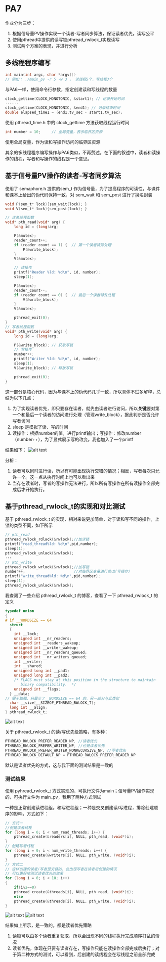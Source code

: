 # PA7

作业分为三步：

1. 根据信号量PV操作实现一个读者-写者同步算法，保证读者优先，读写公平
2. 使用pthread中提供的读写锁pthread_rwlock_t实现读写
3. 测试两个方案的表现，并进行分析

## 多线程程序编写

```c
int main(int argc, char *argv[])
// 例如： ./main_pv -r 5 -w 3 ， 读线程5个，写线程3个
```

与PA6一样，使用命令行参数，指定创建读和写线程的数量

```c
clock_gettime(CLOCK_MONOTONIC, &start1); // 记录开始时间
······
clock_gettime(CLOCK_MONOTONIC, &end1); // 记录结束时间
double elapsed_time1 = (end1.tv_sec - start1.tv_sec);
```

使用 pthread_time.h 中的 clock_gettime 方法获取线程运行时间

```c
int number = 10;     // 全局变量，表示临界区资源
```
使用全局变量，作为读和写操作访问的临界区资源

其余的多线程程序编写操作与PA6类似，不再赘述。在下面的叙述中，读者和读操作的线程，写者和写操作的线程是一个意思。

## 基于信号量PV操作的读者-写者同步算法

使用了 semaphore.h 提供的sem_t 作为信号量，为了提高程序的可读性，与课件和课本上给出的伪代码保持一致，对 sem_wait 和 sem_post 进行了换名封装

```c
void P(sem_t* lock){sem_wait(lock); }
void V(sem_t* lock){sem_post(lock); }

// 读者线程函数
void* pth_read(void* arg) {
    long id = (long)arg;

    P(&mutex);
    reader_count++;
    if (reader_count == 1) {  // 第一个读者特殊处理
        P(&write_block);
    }
    V(&mutex);

    // 读操作
    printf("Reader %ld: %d\n", id, number);
    sleep(1);

    P(&mutex);
    reader_count--;
    if (reader_count == 0) {  // 最后一个读者特殊处理
        V(&write_block);
    }
    V(&mutex);

    pthread_exit(0);
}
// 写者线程函数
void* pth_write(void* arg) {
    long id = (long)arg;

    P(&write_block); // 获取写锁
    // 写操作
    number++;
    printf("Writer %ld: %d\n", id, number);
    sleep(1);
    V(&write_block); // 释放写锁

    pthread_exit(0);
}
```

这一部分是核心代码，因为与课本上的伪代码几乎一致，所以具体不过多解释，总结为以下几点：

1. 为了实现读者优先，即只要存在读者，就先由读者进行访问，所以**关键**要对第一个和最后一个读者的访问进行处理（管理write_block），据此判断是否允许写者访问
2. sleep 是模拟了读、写的时间
3. 读操作：根据number的值，进行printf输出；写操作：修改number（number++），为了显式展示写的改变，我也加入了一个printf

结果如下：
![alt text](image.png)

分析：

1. 读者可以同时进行读，所以有可能出现执行交错的情况；相反，写者每次只允许一个。这一点从执行时间上也可以看出来
2. 当存在读者时，写者的写操作无法进行，所以所有写操作在所有读操作全部完成后才开始执行。

## 基于pthread_rwlock_t的实现和对比测试

基于 pthread_rwlock_t 的实现，相对来说更加简单，对于读和写不同的操作，上锁的类型不同，如下所示

```c
// pth_read
pthread_rwlock_rdlock(&rwlock);//加读锁
printf("read_thread%ld: %d\n",pid,number);
sleep(1);
pthread_rwlock_unlock(&rwlock);  
···
// pth_write
pthread_rwlock_wrlock(&rwlock);//加写锁
number++;                      //对临界区变量进行修改(写操作)
printf("write_thread%ld: %d\n",pid,number);
sleep(1);
pthread_rwlock_unlock(&rwlock);  
```

我查阅了一些介绍 pthread_rwlock_t 的博客，查看了一下 pthread_rwlock_t 的定义

```c
typedef union
{
# if __WORDSIZE == 64
  struct
  {
    int __lock;
    unsigned int __nr_readers;
    unsigned int __readers_wakeup;
    unsigned int __writer_wakeup;
    unsigned int __nr_readers_queued;
    unsigned int __nr_writers_queued;
    int __writer;
    int __shared;
    unsigned long int __pad1;
    unsigned long int __pad2;
    /* FLAGS must stay at this position in the structure to maintain
       binary compatibility.  */
    unsigned int __flags;
  } __data;
// 限于篇幅，只展示了__WORDSIZE == 64 的，另一部分与此类似
  char __size[__SIZEOF_PTHREAD_RWLOCK_T];
  long int __align;
} pthread_rwlock_t;
```
![alt text](image-1.png)

关于 pthread_rwlock_t 的读/写优先级策略，有多种：

```c
PTHREAD_RWLOCK_PREFER_READER_NP, //读者优先
PTHREAD_RWLOCK_PREFER_WRITER_NP, //也是读者优先
PTHREAD_RWLOCK_PREFER_WRITER_NONRECURSIVE_NP, //写者优先
PTHREAD_RWLOCK_DEFAULT_NP = PTHREAD_RWLOCK_PREFER_READER_NP
```

默认是读者优先的方式，这与我下面的测试结果是一致的

### 测试结果

使用 pyhread_rwlock_t 方式实现的，可执行文件为main；信号量PV操作实现的，可执行文件为 main_pv，我用了两种方式测试

一种是正常创建读进程组，和写进程组；一种是交叉创建读/写进程，排除创建顺序的影响，方式如下：

```c
// 方式一
//创建读者线程
for (long i = 0; i < num_read_threads; i++) {
    pthread_create(&readers[i], NULL, pth_read, (void*)i);
}
// 创建写者线程
for (long i = 0; i < num_write_threads; i++) {
    pthread_create(&writers[i], NULL, pth_write, (void*)i);
}
// 方式二
// 这样创建的读者/写者是交替的，会出现写者在读者后创建的情况
// 可以更好地测试读者优先的效果
for (long i = 0; i < 10; i++) 
{
    if(i%2==0)
    pthread_create(&threads[i], NULL, pth_read, (void*)i);
    else
    pthread_create(&threads[i], NULL, pth_write, (void*)i);
}
```
![alt text](image-6.png)
![alt text](image-5.png)

结果如上所示，是一致的，都是读者优先策略

1. 读锁可以由多个读者重复获取，所以会出现不同的线程执行完成顺序打乱的情况
2. 读者优先，体现在只要有读者存在，写操作只能在读操作全部完成后执行；对于第二种方式的测试，可以看到，后创建的读线程会在写线程之前全部完成